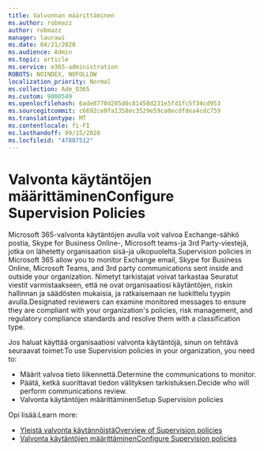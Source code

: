```yaml
---
title: Valvonnan määrittäminen
ms.author: robmazz
author: robmazz
manager: laurawi
ms.date: 04/21/2020
ms.audience: Admin
ms.topic: article
ms.service: o365-administration
ROBOTS: NOINDEX, NOFOLLOW
localization_priority: Normal
ms.collection: Adm_O365
ms.custom: 9000549
ms.openlocfilehash: 6ade8770d285d6c81458d231e5fd1fc5f34cd953
ms.sourcegitcommit: c6692ce0fa1358ec3529e59ca0ecdfdea4cdc759
ms.translationtype: MT
ms.contentlocale: fi-FI
ms.lasthandoff: 09/15/2020
ms.locfileid: "47807512"
---
```

# <a name="configure-supervision-policies"></a><span data-ttu-id="621f6-102">Valvonta käytäntöjen määrittäminen</span><span class="sxs-lookup"><span data-stu-id="621f6-102">Configure Supervision Policies</span></span>

<span data-ttu-id="621f6-103">Microsoft 365-valvonta käytäntöjen avulla voit valvoa Exchange-sähkö postia, Skype for Business Online-, Microsoft teams-ja 3rd Party-viestejä, jotka on lähetetty organisaation sisä-ja ulkopuolelta.</span><span class="sxs-lookup"><span data-stu-id="621f6-103">Supervision policies in Microsoft 365 allow you to monitor Exchange email, Skype for Business Online, Microsoft Teams, and 3rd party communications sent inside and outside your organization.</span></span> <span data-ttu-id="621f6-104">Nimetyt tarkistajat voivat tarkastaa Seuratut viestit varmistaakseen, että ne ovat organisaatiosi käytäntöjen, riskin hallinnan ja säädösten mukaisia, ja ratkaisemaan ne luokittelu tyypin avulla.</span><span class="sxs-lookup"><span data-stu-id="621f6-104">Designated reviewers can examine monitored messages to ensure they are compliant with your organization's policies, risk management, and regulatory compliance standards and resolve them with a classification type.</span></span>

<span data-ttu-id="621f6-105">Jos haluat käyttää organisaatiosi valvonta käytäntöjä, sinun on tehtävä seuraavat toimet:</span><span class="sxs-lookup"><span data-stu-id="621f6-105">To use Supervision policies in your organization, you need to:</span></span>

- <span data-ttu-id="621f6-106">Määrit valvoa tieto liikennettä.</span><span class="sxs-lookup"><span data-stu-id="621f6-106">Determine the communications to monitor.</span></span>
- <span data-ttu-id="621f6-107">Päätä, ketkä suorittavat tiedon välityksen tarkistuksen.</span><span class="sxs-lookup"><span data-stu-id="621f6-107">Decide who will perform communications review.</span></span>
- <span data-ttu-id="621f6-108">Valvonta käytäntöjen määrittäminen</span><span class="sxs-lookup"><span data-stu-id="621f6-108">Setup Supervision policies</span></span>

<span data-ttu-id="621f6-109">Opi lisää:</span><span class="sxs-lookup"><span data-stu-id="621f6-109">Learn more:</span></span>

- [<span data-ttu-id="621f6-110">Yleistä valvonta käytännöistä</span><span class="sxs-lookup"><span data-stu-id="621f6-110">Overview of Supervision policies</span></span>](https://docs.microsoft.com/microsoft-365/compliance/supervision-policies)
- [<span data-ttu-id="621f6-111">Valvonta käytäntöjen määrittäminen</span><span class="sxs-lookup"><span data-stu-id="621f6-111">Configure Supervision policies</span></span>](https://docs.microsoft.com/microsoft-365/compliance/configure-supervision-policies)
